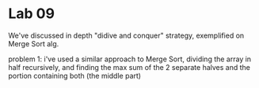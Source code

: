# Lab 09

We've discussed in depth "didive and conquer" strategy, exemplified on Merge Sort alg.

problem 1: i've used a similar approach to Merge Sort, dividing the array in half recursively, and finding the max sum of the 2 separate halves and the portion containing both (the middle part)




